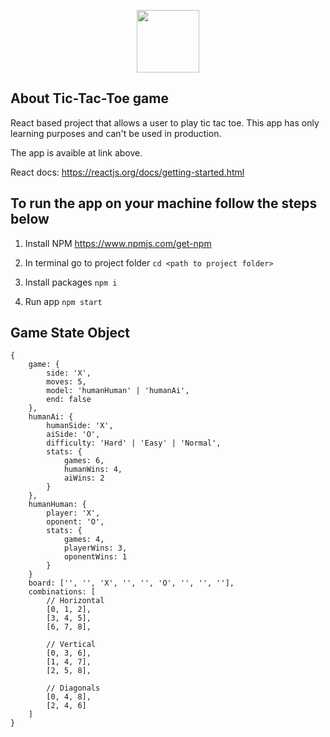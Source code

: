 <p align="center"><img src="https://cdn4.iconfinder.com/data/icons/logos-3/600/React.js_logo-512.png" width="100"></p>


## About Tic-Tac-Toe game

React based project that allows a user to play tic tac toe. This app has only learning purposes and can't be used in production. 

The app is avaible at link above.

React docs: https://reactjs.org/docs/getting-started.html

## To run the app on your machine follow the steps below

1. Install NPM https://www.npmjs.com/get-npm

2. In terminal go to project folder `cd <path to project folder>`

3. Install packages `npm i`

4. Run app `npm start`

## Game State Object

```console
{
    game: {
        side: 'X',
        moves: 5,
        model: 'humanHuman' | 'humanAi',
        end: false
    },
    humanAi: {
        humanSide: 'X',
        aiSide: 'O',
        difficulty: 'Hard' | 'Easy' | 'Normal',
        stats: {
            games: 6,
            humanWins: 4,
            aiWins: 2
        }
    },
    humanHuman: {
        player: 'X',
        oponent: 'O',
        stats: {
            games: 4,
            playerWins: 3,
            oponentWins: 1
        }
    }
    board: ['', '', 'X', '', '', 'O', '', '', ''],
    combinations: [
        // Horizontal
        [0, 1, 2],
        [3, 4, 5],
        [6, 7, 8],

        // Vertical
        [0, 3, 6],
        [1, 4, 7],
        [2, 5, 8],

        // Diagonals
        [0, 4, 8],
        [2, 4, 6]
    ]
}
```